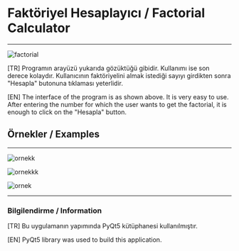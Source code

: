 # Faktöriyel Hesaplayıcı / Factorial Calculator

---

![factorial](https://github.com/YazilimciAmaAcemiOlan/Factorial-Calculator/assets/127662417/b9cf26f5-a1af-4b3f-aaca-9fc929761ea7)


[TR]
Programın arayüzü yukarıda gözüktüğü gibidir. Kullanımı ise son derece kolaydır. Kullanıcının faktöriyelini almak istediği sayıyı girdikten sonra "Hesapla" butonuna tıklaması yeterlidir.

[EN]
The interface of the program is as shown above. It is very easy to use. After entering the number for which the user wants to get the factorial, it is enough to click on the "Hesapla" button.

## Örnekler / Examples

---

![ornekk](https://github.com/YazilimciAmaAcemiOlan/Factorial-Calculator/assets/127662417/847f0dea-b6e8-4d60-8f48-5584612f0b3b)

![ornekkk](https://github.com/YazilimciAmaAcemiOlan/Factorial-Calculator/assets/127662417/cb462588-7698-47bd-b7df-f46904da5d1a)

![ornek](https://github.com/YazilimciAmaAcemiOlan/Factorial-Calculator/assets/127662417/31714d3b-2ee9-4e4a-9887-df78921ebed9)

---

### Bilgilendirme / Information
[TR]
Bu uygulamanın yapımında PyQt5 kütüphanesi kullanılmıştır.

[EN]
PyQt5 library was used to build this application.